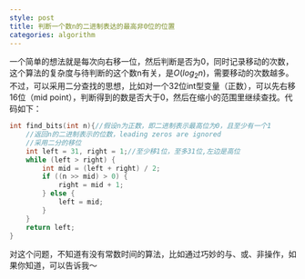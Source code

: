 ```yaml
---
style: post
title: 判断一个数n的二进制表达的最高非0位的位置
categories: algorithm
---
```

一个简单的想法就是每次向右移一位，然后判断是否为0，同时记录移动的次数，这个算法的复杂度与待判断的这个数n有关，是<span>$O(log_2n)$</span>，需要移动的次数越多。不过，可以采用二分查找的思想，比如对一个32位int型变量（正数），可以先右移16位（mid point），判断得到的数是否大于0，然后在缩小的范围里继续查找。代码如下：

```c++
int find_bits(int n){//假设n为正数，即二进制表示最高位为0，且至少有一个1
	//返回n的二进制表示的位数，leading zeros are ignored
	//采用二分的移位
	int left = 31, right = 1;//至少移1位，至多31位,左边是高位
	while (left > right) {
		int mid = (left + right) / 2;
		if ((n >> mid) > 0) {
			right = mid + 1;
		} else {
			left = mid;
		}
	}
	return left;
}
```

对这个问题，不知道有没有常数时间的算法，比如通过巧妙的与、或、非操作，如果你知道，可以告诉我～
